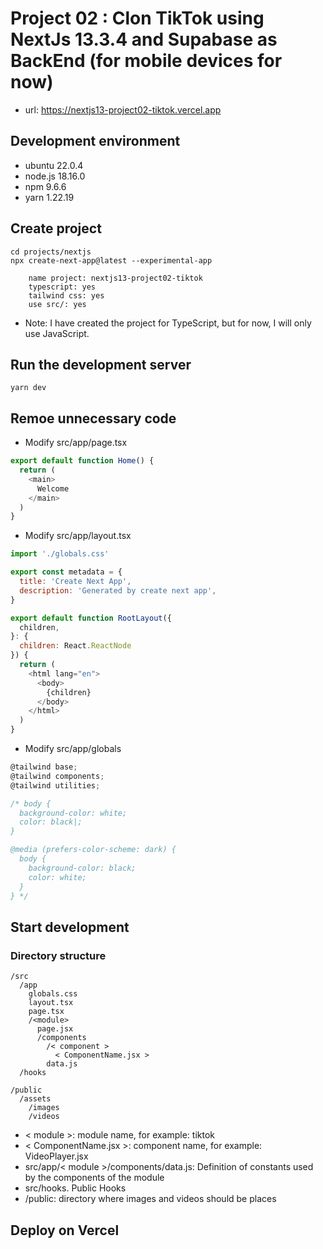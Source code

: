 # Project 02 : Clon TikTok using NextJs 13.3.4 and Supabase as BackEnd (for mobile devices for now)

* url: <https://nextjs13-project02-tiktok.vercel.app>

## Development environment

* ubuntu 22.0.4
* node.js 18.16.0
* npm 9.6.6
* yarn 1.22.19

## Create project

```shell
cd projects/nextjs
npx create-next-app@latest --experimental-app

    name project: nextjs13-project02-tiktok
    typescript: yes
    tailwind css: yes
    use src/: yes
```

* Note: I have created the project for TypeScript, but for now, I will only use JavaScript.

## Run the development server

```shell
yarn dev
```

## Remoe unnecessary code

* Modify src/app/page.tsx

```js
export default function Home() {
  return (
    <main>
      Welcome
    </main>
  )
}
```

* Modify src/app/layout.tsx

```js
import './globals.css'

export const metadata = {
  title: 'Create Next App',
  description: 'Generated by create next app',
}

export default function RootLayout({
  children,
}: {
  children: React.ReactNode
}) {
  return (
    <html lang="en">
      <body>
        {children}
      </body>
    </html>
  )
}
```

* Modify src/app/globals

```js
@tailwind base;
@tailwind components;
@tailwind utilities;

/* body {
  background-color: white;
  color: black|;
}

@media (prefers-color-scheme: dark) {
  body {
    background-color: black;
    color: white;
  }
} */
```

## Start development

### Directory structure

```shell
/src
  /app
    globals.css
    layout.tsx
    page.tsx
    /<module>
      page.jsx
      /components
        /< component >
          < ComponentName.jsx >
        data.js
  /hooks

/public
  /assets
    /images
    /videos
```

* < module >: module name, for example: tiktok
* < ComponentName.jsx >: component name, for example: VideoPlayer.jsx
* src/app/< module >/components/data.js: 
Definition of constants used by the components of the module
* src/hooks. Public Hooks
* /public: directory where images and videos should be places


## Deploy on Vercel
